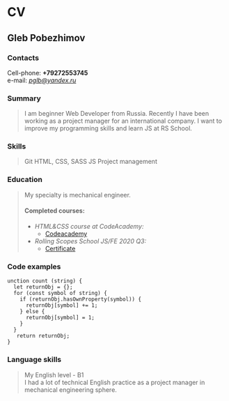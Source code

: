 # CV

## Gleb Pobezhimov

### Contacts
Cell-phone: **+79272553745**\
e-mail: *[pglb@yandex.ru](mailto:pglb@yandex.ru)*

### Summary
> I am beginner Web Developer from Russia. Recently I have been working as a project manager for an international company. I want to improve my programming skills and learn JS at RS School.

### Skills
> Git
> HTML, CSS, SASS
> JS
> Project management

### Education
> My specialty is mechanical engineer.
> #### Completed courses: 
> * _HTML&CSS course at CodeAcademy:_
>   * [Codeacademy](https://www.codecademy.com/profiles/pobgl)
> * _Rolling Scopes School JS/FE 2020 Q3:_
>   * [Certificate](https://app.rs.school/certificate/763k846z)

### Code examples
```
unction count (string) {  
  let returnObj = {};
  for (const symbol of string) {
    if (returnObj.hasOwnProperty(symbol)) {
      returnObj[symbol] += 1;
    } else {
      returnObj[symbol] = 1;
    }
  }
   return returnObj;
}
```

### Language skills
> My English level - B1\
> I had a lot of technical English practice as a project manager in mechanical engineering sphere.